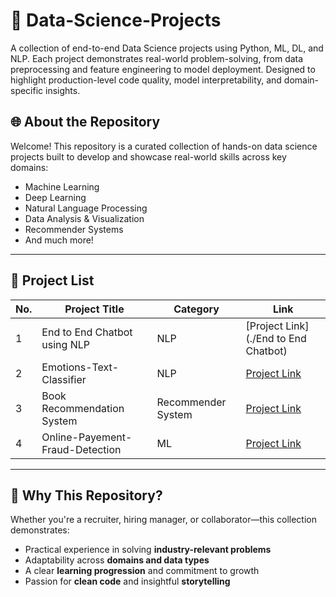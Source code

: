 # 🚀 Data-Science-Projects
A collection of end-to-end Data Science projects using Python, ML, DL, and NLP. Each project demonstrates real-world problem-solving, from data preprocessing and feature engineering to model deployment. Designed to highlight production-level code quality, model interpretability, and domain-specific insights.

## 🌐 About the Repository

Welcome! This repository is a curated collection of hands-on data science projects built to develop and showcase real-world skills across key domains:

- Machine Learning
- Deep Learning
- Natural Language Processing
- Data Analysis & Visualization
- Recommender Systems
- And much more!

---

## 📂 Project List

| No. | Project Title | Category | Link |
|-----|---------------|----------|------|
| 1   | End to End Chatbot using NLP | NLP | [Project Link](./End to End Chatbot) |
| 2   | Emotions-Text-Classifier | NLP | [Project Link](./Emotions-Text-Classifier) |
| 3   | Book Recommendation System | Recommender System | [Project Link](./Book-Recommendation-System) |
| 4   | Online-Payement-Fraud-Detection | ML | [Project Link](./Online-Payment-Fraud-Detection) |

---

## 💼 Why This Repository?

Whether you're a recruiter, hiring manager, or collaborator—this collection demonstrates:

- Practical experience in solving **industry-relevant problems**
- Adaptability across **domains and data types**
- A clear **learning progression** and commitment to growth
- Passion for **clean code** and insightful **storytelling**
